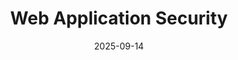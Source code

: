 ---
title: "Web Application Security"
title_es: "Seguridad en Aplicaciones Web"
issuer: "Microsoft"
issuer_es: "Microsoft"
date: "2025-09-14"
category: "Cybersecurity"
category_es: "Ciberseguridad"
type: "certification"
type_es: "certificación"
credential_id: "QMBUFIR5345P"
credential_url: "https://www.coursera.org/account/accomplishments/verify/QMBUFIR5345P"
pdf_url: "/certificates/pdf/Microsoft_Web_Application_Security.pdf"
image: "/certificates/img/Microsoft_Web_Application_Security.webp"
description: "This advanced course, authorized by **Microsoft**, provides a deep dive into **Web Application Security** and **Secure Coding** practices. It covers the identification and mitigation of common web vulnerabilities, following the standards of the **Open Web Application Security Project (OWASP)**. Key topics include implementing **Security Controls**, managing **Authentications** and **Authorization (Computing)**, ensuring **Data Security** through **Encryption**, and conducting **Vulnerability Assessments** to protect **Web Applications** from attacks."
description_es: "Este curso avanzado, autorizado por **Microsoft**, ofrece una inmersión profunda en la **Seguridad de Aplicaciones Web** y prácticas de **Codificación Segura**. Cubre la identificación y mitigación de vulnerabilidades web comunes, siguiendo los estándares del **Open Web Application Security Project (OWASP)**. Los temas clave incluyen la implementación de **Controles de Seguridad**, la gestión de **Autenticaciones** y **Autorización (Informática)**, la garantía de la **Seguridad de los Datos** mediante el **Cifrado**, y la realización de **Evaluaciones de Vulnerabilidad** para proteger las **Aplicaciones Web** de ataques."
skills: ["Application Security","Secure Coding","Vulnerability Assessments","Open Web Application Security Project (OWASP)","Security Controls","Authentications","Authorization (Computing)","Data Security","Encryption","Data Validation","Web Applications","Web Development"]
featured: true
duration: "Approx. 5 Weeks"
duration_es: "Aprox. 5 Semanas"
study_hours: "37 hours"
study_hours_es: "37 horas"
content_covered: [
  "Understanding the threat landscape and the importance of **Application Security**.",
  "Identifying and mitigating major web vulnerabilities as defined by the **OWASP Top 10**.",
  "Implementing robust **Authentications** and session management mechanisms.",
  "Applying **Authorization (Computing)** and access control models.",
  "Securing data through proper storage, transmission, and **Encryption** techniques.",
  "Integrating **Security Controls** and best practices into the **Web Development** lifecycle.",
]
content_covered_es: [
  "Comprensión del panorama de amenazas y la importancia de la **Seguridad de Aplicaciones**.",
  "Identificación y mitigación de las principales vulnerabilidades web definidas por el **OWASP Top 10**.",
  "Implementación de sólidos mecanismos de **Autenticaciones** y gestión de sesiones.",
  "Aplicación de modelos de **Autorización (Informática)** y control de acceso.",
  "Aseguramiento de datos mediante almacenamiento, transmisión y técnicas de **Cifrado** adecuadas.",
  "Integración de **Controles de Seguridad** y mejores prácticas en el ciclo de vida del **Desarrollo Web**.",
]
learning_outcomes: [
  "Analyze and identify common security flaws in web applications (e.g., SQL Injection, XSS).",
  "Design and implement **Security Controls** to mitigate application vulnerabilities effectively.",
  "Apply principles of **Secure Coding** to develop more resilient and attack-resistant applications.",
  "Master techniques for proper **Data Validation**, sanitization, and **Encryption** to ensure **Data Security**.",
  "Understand and apply **OWASP** methodologies for comprehensive security testing and assessments.",
]
learning_outcomes_es: [
  "Analizar e identificar fallos de seguridad comunes en aplicaciones web (por ejemplo, inyección SQL, XSS).",
  "Diseñar e implementar **Controles de Seguridad** para mitigar las vulnerabilidades de las aplicaciones de manera efectiva.",
  "Aplicar principios de **Codificación Segura** para desarrollar aplicaciones más resistentes y a prueba de ataques.",
  "Dominar técnicas para la adecuada **Validación de Datos**, saneamiento y **Cifrado** para garantizar la **Seguridad de los Datos**.",
  "Comprender y aplicar metodologías **OWASP** para pruebas y evaluaciones de seguridad exhaustivas.",
]
---